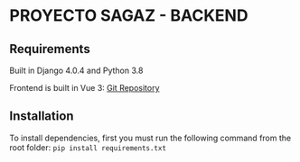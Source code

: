 # PROYECTO SAGAZ - BACKEND


## Requirements
Built in Django 4.0.4 and Python 3.8

Frontend is built in Vue 3: [Git Repository](https://pages.github.com/)

## Installation
To install dependencies, first you must run the following command from the root folder:
`pip install requirements.txt`


